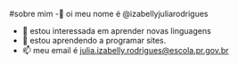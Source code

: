 #sobre mim
-👋 oi meu nome é @izabellyjuliarodrigues
- 👀 estou interessada em aprender  novas linguagens
- 🌱 estou aprendendo a programar sites.
- 📫 meu email é julia.izabelly.rodrigues@escola.pr.gov.br
